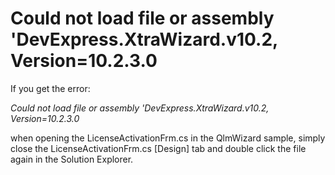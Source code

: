 # Could not load file or assembly 'DevExpress.XtraWizard.v10.2, Version=10.2.3.0

If you get  the error:

_Could not load file or assembly 'DevExpress.XtraWizard.v10.2, Version=10.2.3.0_

when opening the LicenseActivationFrm.cs in the QlmWizard sample, simply close the LicenseActivationFrm.cs \[Design] tab and double click the file again in the Solution Explorer.
